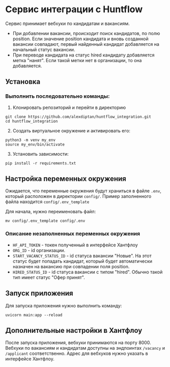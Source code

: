 # Сервис интеграции с Huntflow
Сервис принимает вебхуки по кандидатам и вакансиям. 
 - При добавлении вакансии, происходит поиск кандидатов, по полю position. Если значение position кандидата 
и вновь созданной вакансии совпадают, первый найденный кандидат добавляется на начальный статус вакансии.
 - При переводе кандидата на статус hired кандидату добавляется метка "нанят". Если такой метки нет в 
организации, то она добавляется.

## Установка
### Выполнить последовательно команды:

1. Клонировать репозиторий и перейти в директорию
```
git clone https://github.com/alexdiptan/huntflow_integration.git
cd huntflow_integration
```
2. Создать виртуальное окружение и активировать его:
```
python3 -m venv my_env
source my_env/bin/activate
```
3. Установить зависимости:
```
pip install -r requirements.txt
```

## Настройка переменных окружения
Ожидается, что переменные окружения будут храниться в файле `.env`, который расположен в директории `config/`. 
Пример заполненного файла находится `config/.env_template`

Для начала, нужно переименовать файл: 
```
mv config/.env_template config/.env
```
### Описание незаполненных переменных окружения
- `HF_API_TOKEN` - токен полученный в интерфейсе Хантфлоу
- `ORG_ID` - id организации.
- `START_VACANCY_STATUS_ID` - id статуса вакансии "Новые". На этот статус будет попадать кандидат, который будет
автоматически назначен на вакансию при совпадении поля position.
- `HIRED_STATUS_ID` - id статуса вакансии с типом "hired". Обычно такой тип имеет статус "Офер принят".

## Запуск приложения
Для запуска приложения нужно выполнить команду:
```
uvicorn main:app --reload
```

## Дополнительные настройки в Хантфлоу
После запуска приложения, вебхуки принимаются на порту 8000. Вебхуки по вакансиям и кандидатам доступны 
на эндпоинтах `/vacancy` и `/applicant` соответственно. Адрес для вебхуков нужно указать в интерфейсе Хантфлоу.
